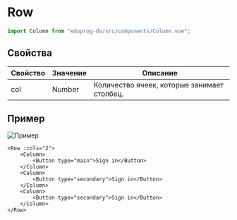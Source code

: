 # Row

```js
import Column from "eduprog-ds/src/components/Column.vue";
```

## Свойства

| Свойство | Значение | Описание                                    |
| -------- | -------- | ------------------------------------------- |
| col      | Number   | Количество ячеек, которые занимает столбец. |

## Пример

![Пример](https://i.imgur.com/BriCISU.png)

```vue
<Row :cols="2">
    <Column>
        <Button type="main">Sign in</Button>
    </Column>
    <Column>
        <Button type="secondary">Sign in</Button>
    </Column>
    <Column>
        <Button type="secondary">Sign in</Button>
    </Column>
</Row>
```
